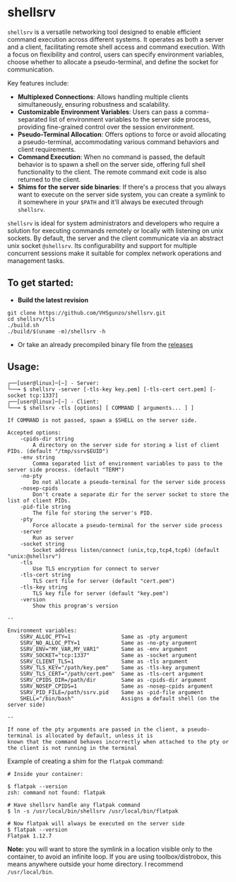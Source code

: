 # shellsrv
`shellsrv` is a versatile networking tool designed to enable efficient command execution across different systems. It operates as both a server and a client, facilitating remote shell access and command execution. With a focus on flexibility and control, users can specify environment variables, choose whether to allocate a pseudo-terminal, and define the socket for communication.

Key features include:

- **Multiplexed Connections**: Allows handling multiple clients simultaneously, ensuring robustness and scalability.
- **Customizable Environment Variables**: Users can pass a comma-separated list of environment variables to the server side process, providing fine-grained control over the session environment.
- **Pseudo-Terminal Allocation**: Offers options to force or avoid allocating a pseudo-terminal, accommodating various command behaviors and client requirements.
- **Command Execution**: When no command is passed, the default behavior is to spawn a shell on the server side, offering full shell functionality to the client. The remote command exit code is also returned to the client.
- **Shims for the server side binaries**: If there's a process that you always want to execute on the server side system, you can
create a symlink to it somewhere in your `$PATH` and it'll always be executed through `shellsrv`.

`shellsrv` is ideal for system administrators and developers who require a solution for executing commands remotely or locally with  listening on unix sockets. By default, the server and the client communicate via an abstract unix socket `@shellsrv`. Its configurability and support for multiple concurrent sessions make it suitable for complex network operations and management tasks.

## To get started:
* **Build the latest revision**
```
git clone https://github.com/VHSgunzo/shellsrv.git
cd shellsrv/tls
./build.sh
./build/$(uname -m)/shellsrv -h
```
* Or take an already precompiled binary file from the [releases](https://github.com/VHSgunzo/shellsrv/releases)


## **Usage**:
```
┌──[user@linux]─[~] - Server:
└──╼ $ shellsrv -server [-tls-key key.pem] [-tls-cert cert.pem] [-socket tcp:1337]
┌──[user@linux]─[~] - Client:
└──╼ $ shellsrv -tls [options] [ COMMAND [ arguments... ] ]

If COMMAND is not passed, spawn a $SHELL on the server side.

Accepted options:
    -cpids-dir string
        A directory on the server side for storing a list of client PIDs. (default "/tmp/ssrv$EUID")
    -env string
        Comma separated list of environment variables to pass to the server side process. (default "TERM")
    -no-pty
        Do not allocate a pseudo-terminal for the server side process
    -nosep-cpids
        Don't create a separate dir for the server socket to store the list of client PIDs.
    -pid-file string
        The file for storing the server's PID.
    -pty
        Force allocate a pseudo-terminal for the server side process
    -server
        Run as server
    -socket string
        Socket address listen/connect (unix,tcp,tcp4,tcp6) (default "unix:@shellsrv")
    -tls
        Use TLS encryption for connect to server
    -tls-cert string
        TLS cert file for server (default "cert.pem")
    -tls-key string
        TLS key file for server (default "key.pem")
    -version
        Show this program's version

--

Environment variables:
    SSRV_ALLOC_PTY=1                Same as -pty argument
    SSRV_NO_ALLOC_PTY=1             Same as -no-pty argument
    SSRV_ENV="MY_VAR,MY_VAR1"       Same as -env argument
    SSRV_SOCKET="tcp:1337"          Same as -socket argument
    SSRV_CLIENT_TLS=1               Same as -tls argument
    SSRV_TLS_KEY="/path/key.pem"    Same as -tls-key argument
    SSRV_TLS_CERT="/path/cert.pem"  Same as -tls-cert argument
    SSRV_CPIDS_DIR=/path/dir        Same as -cpids-dir argument
    SSRV_NOSEP_CPIDS=1              Same as -nosep-cpids argument
    SSRV_PID_FILE=/path/ssrv.pid    Same as -pid-file argument
    SHELL="/bin/bash"               Assigns a default shell (on the server side)

--

If none of the pty arguments are passed in the client, a pseudo-terminal is allocated by default, unless it is
known that the command behaves incorrectly when attached to the pty or the client is not running in the terminal
```

Example of creating a shim for the `flatpak` command:

```
# Inside your container:

$ flatpak --version
zsh: command not found: flatpak

# Have shellsrv handle any flatpak command
$ ln -s /usr/local/bin/shellsrv /usr/local/bin/flatpak

# Now flatpak will always be executed on the server side
$ flatpak --version
Flatpak 1.12.7
```

**Note:** you will want to store the symlink in a location visible only to the container, to avoid an infinite loop. If you are using toolbox/distrobox, this means anywhere outside your home directory. I recommend `/usr/local/bin`.
